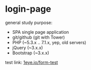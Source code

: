 # login-page
general study purpose:
  * SPA single page application
  * git/github (git with Tower)
  * PHP (~5.3.x .. 7.1.x, yep, old servers)
  * jQuery (~3.x.x)
  * Bootstrap  (~3.x.x)
  
test link: [1eye.io/form-test](http://1eye.io/github/login-page)
